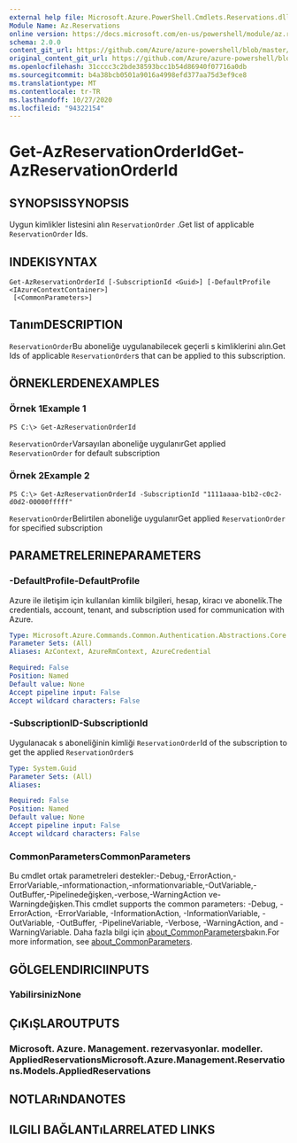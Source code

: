 ```yaml
---
external help file: Microsoft.Azure.PowerShell.Cmdlets.Reservations.dll-Help.xml
Module Name: Az.Reservations
online version: https://docs.microsoft.com/en-us/powershell/module/az.reservations/get-azreservationorderid
schema: 2.0.0
content_git_url: https://github.com/Azure/azure-powershell/blob/master/src/Reservations/Reservations/help/Get-AzReservationOrderId.md
original_content_git_url: https://github.com/Azure/azure-powershell/blob/master/src/Reservations/Reservations/help/Get-AzReservationOrderId.md
ms.openlocfilehash: 31cccc3c2bde38593bcc1b54d86940f07716a0db
ms.sourcegitcommit: b4a38bcb0501a9016a4998efd377aa75d3ef9ce8
ms.translationtype: MT
ms.contentlocale: tr-TR
ms.lasthandoff: 10/27/2020
ms.locfileid: "94322154"
---
```

# <span data-ttu-id="57616-101">Get-AzReservationOrderId</span><span class="sxs-lookup"><span data-stu-id="57616-101">Get-AzReservationOrderId</span></span>

## <span data-ttu-id="57616-102">SYNOPSIS</span><span class="sxs-lookup"><span data-stu-id="57616-102">SYNOPSIS</span></span>
<span data-ttu-id="57616-103">Uygun kimlikler listesini alın `ReservationOrder` .</span><span class="sxs-lookup"><span data-stu-id="57616-103">Get list of applicable `ReservationOrder` Ids.</span></span>

## <span data-ttu-id="57616-104">INDEKI</span><span class="sxs-lookup"><span data-stu-id="57616-104">SYNTAX</span></span>

```
Get-AzReservationOrderId [-SubscriptionId <Guid>] [-DefaultProfile <IAzureContextContainer>]
 [<CommonParameters>]
```

## <span data-ttu-id="57616-105">Tanım</span><span class="sxs-lookup"><span data-stu-id="57616-105">DESCRIPTION</span></span>
<span data-ttu-id="57616-106">`ReservationOrder`Bu aboneliğe uygulanabilecek geçerli s kimliklerini alın.</span><span class="sxs-lookup"><span data-stu-id="57616-106">Get Ids of applicable `ReservationOrder`s that can be applied to this subscription.</span></span>

## <span data-ttu-id="57616-107">ÖRNEKLERDEN</span><span class="sxs-lookup"><span data-stu-id="57616-107">EXAMPLES</span></span>

### <span data-ttu-id="57616-108">Örnek 1</span><span class="sxs-lookup"><span data-stu-id="57616-108">Example 1</span></span>
```
PS C:\> Get-AzReservationOrderId
```

<span data-ttu-id="57616-109">`ReservationOrder`Varsayılan aboneliğe uygulanır</span><span class="sxs-lookup"><span data-stu-id="57616-109">Get applied `ReservationOrder` for default subscription</span></span>

### <span data-ttu-id="57616-110">Örnek 2</span><span class="sxs-lookup"><span data-stu-id="57616-110">Example 2</span></span>
```
PS C:\> Get-AzReservationOrderId -SubscriptionId "1111aaaa-b1b2-c0c2-d0d2-00000fffff"
```

<span data-ttu-id="57616-111">`ReservationOrder`Belirtilen aboneliğe uygulanır</span><span class="sxs-lookup"><span data-stu-id="57616-111">Get applied `ReservationOrder` for specified subscription</span></span>

## <span data-ttu-id="57616-112">PARAMETRELERINE</span><span class="sxs-lookup"><span data-stu-id="57616-112">PARAMETERS</span></span>

### <span data-ttu-id="57616-113">-DefaultProfile</span><span class="sxs-lookup"><span data-stu-id="57616-113">-DefaultProfile</span></span>
<span data-ttu-id="57616-114">Azure ile iletişim için kullanılan kimlik bilgileri, hesap, kiracı ve abonelik.</span><span class="sxs-lookup"><span data-stu-id="57616-114">The credentials, account, tenant, and subscription used for communication with Azure.</span></span>

```yaml
Type: Microsoft.Azure.Commands.Common.Authentication.Abstractions.Core.IAzureContextContainer
Parameter Sets: (All)
Aliases: AzContext, AzureRmContext, AzureCredential

Required: False
Position: Named
Default value: None
Accept pipeline input: False
Accept wildcard characters: False
```

### <span data-ttu-id="57616-115">-SubscriptionID</span><span class="sxs-lookup"><span data-stu-id="57616-115">-SubscriptionId</span></span>
<span data-ttu-id="57616-116">Uygulanacak s aboneliğinin kimliği `ReservationOrder`</span><span class="sxs-lookup"><span data-stu-id="57616-116">Id of the subscription to get the applied `ReservationOrder`s</span></span>

```yaml
Type: System.Guid
Parameter Sets: (All)
Aliases:

Required: False
Position: Named
Default value: None
Accept pipeline input: False
Accept wildcard characters: False
```

### <span data-ttu-id="57616-117">CommonParameters</span><span class="sxs-lookup"><span data-stu-id="57616-117">CommonParameters</span></span>
<span data-ttu-id="57616-118">Bu cmdlet ortak parametreleri destekler:-Debug,-ErrorAction,-ErrorVariable,-ınformationaction,-ınformationvariable,-OutVariable,-OutBuffer,-Pipelinedeğişken,-verbose,-WarningAction ve-Warningdeğişken.</span><span class="sxs-lookup"><span data-stu-id="57616-118">This cmdlet supports the common parameters: -Debug, -ErrorAction, -ErrorVariable, -InformationAction, -InformationVariable, -OutVariable, -OutBuffer, -PipelineVariable, -Verbose, -WarningAction, and -WarningVariable.</span></span> <span data-ttu-id="57616-119">Daha fazla bilgi için [about_CommonParameters](http://go.microsoft.com/fwlink/?LinkID=113216)bakın.</span><span class="sxs-lookup"><span data-stu-id="57616-119">For more information, see [about_CommonParameters](http://go.microsoft.com/fwlink/?LinkID=113216).</span></span>

## <span data-ttu-id="57616-120">GÖLGELENDIRICI</span><span class="sxs-lookup"><span data-stu-id="57616-120">INPUTS</span></span>

### <span data-ttu-id="57616-121">Yabilirsiniz</span><span class="sxs-lookup"><span data-stu-id="57616-121">None</span></span>

## <span data-ttu-id="57616-122">ÇıKıŞLAR</span><span class="sxs-lookup"><span data-stu-id="57616-122">OUTPUTS</span></span>

### <span data-ttu-id="57616-123">Microsoft. Azure. Management. rezervasyonlar. modeller. AppliedReservations</span><span class="sxs-lookup"><span data-stu-id="57616-123">Microsoft.Azure.Management.Reservations.Models.AppliedReservations</span></span>

## <span data-ttu-id="57616-124">NOTLARıNDA</span><span class="sxs-lookup"><span data-stu-id="57616-124">NOTES</span></span>

## <span data-ttu-id="57616-125">ILGILI BAĞLANTıLAR</span><span class="sxs-lookup"><span data-stu-id="57616-125">RELATED LINKS</span></span>
